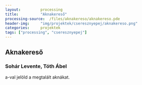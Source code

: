 ```yaml
---
layout:         processing
title:          "Aknakereső"
processing-source:  /files/aknakereso/aknakereso.pde
header-img:     "img/projektek/cseresznyepej/aknakereso.png"
categories:     projektek
tags: ["processing", "cseresznyepej"]
---
```

<h2>Aknakereső</h2>
<h3 class="authors">Sohár Levente, Tóth Ábel</h3>

a-val jelöld a megtalált aknákat.
